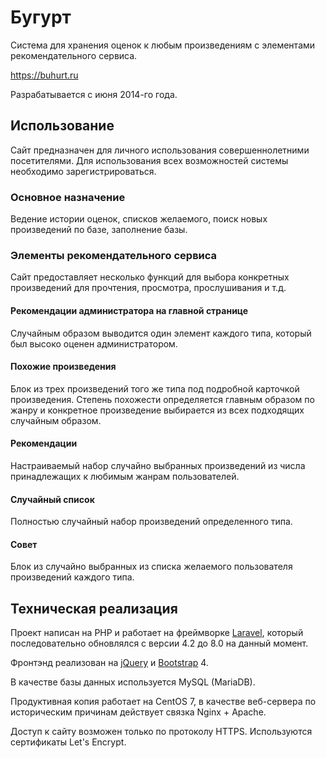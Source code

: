 # Бугурт

Система для хранения оценок к любым произведениям с элементами рекомендательного сервиса.

https://buhurt.ru

Разрабатывается с июня 2014-го года.

## Использование

Сайт предназначен для личного использования совершеннолетними посетителями. Для использования всех возможностей системы необходимо зарегистрироваться.

### Основное назначение

Ведение истории оценок, списков желаемого, поиск новых произведений по базе, заполнение базы.

### Элементы рекомендательного сервиса

Сайт предоставляет несколько функций для выбора конкретных произведений для прочтения, просмотра, прослушивания и т.д.

#### Рекомендации администратора на главной странице

Случайным образом выводится один элемент каждого типа, который был высоко оценен администратором.

#### Похожие произведения

Блок из трех произведений того же типа под подробной карточкой произведения. Степень похожести определяется главным образом по жанру и конкретное произведение выбирается из всех подходящих случайным образом.

#### Рекомендации

Настраиваемый набор случайно выбранных произведений из числа принадлежащих к любимым жанрам пользователей.

#### Случайный список

Полностью случайный набор произведений определенного типа.

#### Совет

Блок из случайно выбранных из списка желаемого пользователя произведений каждого типа.

## Техническая реализация

Проект написан на PHP и работает на фреймворке [Laravel](https://github.com/laravel/laravel), который последовательно обновлялся с версии 4.2 до 8.0 на данный момент.

Фронтэнд реализован на [jQuery](https://github.com/jquery/jquery) и [Bootstrap](https://github.com/twbs/bootstrap) 4.

В качестве базы данных используется MySQL (MariaDB).

Продуктивная копия работает на CentOS 7, в качестве веб-сервера по историческим причинам действует связка Nginx + Apache.

Доступ к сайту возможен только по протоколу HTTPS. Используются сертификаты Let's Encrypt.